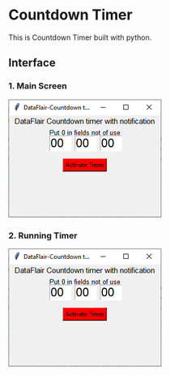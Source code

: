# Countdown Timer  

This is Countdown Timer built with python.  

## Interface  

### 1. Main Screen  
![Main Screen](screen_capture/timer.PNG 'Main Screen')  

### 2. Running Timer  
![Running Timer](screen_capture/timer.PNG 'Running Timer')  
 
